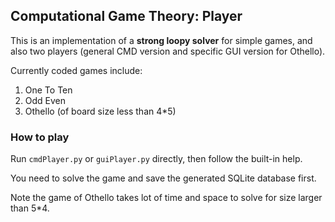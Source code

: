 ## Computational Game Theory: Player

This is an implementation of a **strong loopy solver** for simple games, and also two players (general CMD version and specific GUI version for Othello).

Currently coded games include:

1. One To Ten
2. Odd Even
3. Othello (of board size less than 4*5)

### How to play

Run `cmdPlayer.py` or `guiPlayer.py` directly, then follow the built-in help.

You need to solve the game and save the generated SQLite database first.

Note the game of Othello takes lot of time and space to solve for size larger than 5*4.





